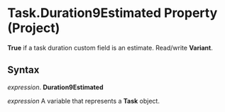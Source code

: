 
# Task.Duration9Estimated Property (Project)

 **True** if a task duration custom field is an estimate. Read/write **Variant**.


## Syntax

 _expression_. **Duration9Estimated**

 _expression_ A variable that represents a **Task** object.

